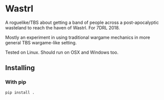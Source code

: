 # Wastrl

A roguelike/TBS about getting a band of people across a post-apocalyptic wasteland to reach the haven of Wastrl. For 7DRL 2018.

Mostly an experiment in using traditional wargame mechanics in more general TBS wargame-like setting.

Tested on Linux. Should run on OSX and Windows too.

## Installing

### With pip

	pip install .
